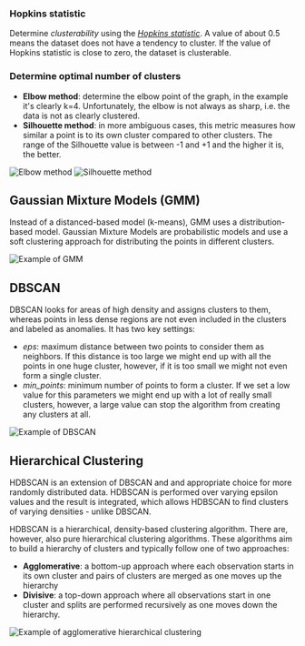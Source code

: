 
### Hopkins statistic

Determine _clusterability_ using the [_Hopkins statistic_](https://en.wikipedia.org/wiki/Hopkins_statistic). A value of about 0.5 means the dataset does not have a tendency to cluster. If the value of Hopkins statistic is close to zero, the dataset is clusterable.  

### Determine optimal number of clusters

- __Elbow method__: determine the elbow point of the graph, in the example it's clearly k=4. Unfortunately, the elbow is not always as sharp, i.e. the data is not as clearly clustered.
- __Silhouette method__: in more ambiguous cases, this metric measures how similar a point is to its own cluster compared to other clusters. The range of the Silhouette value is between -1 and +1 and the higher it is, the better.

![Elbow method](elbow-method.png)
![Silhouette method](silhouette-method.png)

## Gaussian Mixture Models (GMM)

Instead of a distanced-based model (k-means), GMM uses a distribution-based model. Gaussian Mixture Models are probabilistic models and use a soft clustering approach for distributing the points in different clusters.

![Example of GMM](gmm.gif)

## DBSCAN

DBSCAN looks for areas of high density and assigns clusters to them, whereas points in less dense regions are not even included in the clusters and labeled as anomalies. It has two key settings:

- _eps_: maximum distance between two points to consider them as neighbors. If this distance is too large we might end up with all the points in one huge cluster, however, if it is too small we might not even form a single cluster.
- _min_points_: minimum number of points to form a cluster. If we set a low value for this parameters we might end up with a lot of really small clusters, however, a large value can stop the algorithm from creating any clusters at all.

![Example of DBSCAN](DBSCAN_search.gif)

## Hierarchical Clustering

HDBSCAN is an extension of DBSCAN and and appropriate choice for more randomly distributed data. HDBSCAN is performed over varying epsilon values and the result is integrated, which allows HDBSCAN to find clusters of varying densities - unlike DBSCAN.  

HDBSCAN is a hierarchical, density-based clustering algorithm. There are, however, also pure hierarchical clustering algorithms. These algorithms aim to build a hierarchy of clusters and typically follow one of two approaches:

- __Agglomerative__: a bottom-up approach where each observation starts in its own cluster and pairs of clusters are merged as one moves up the hierarchy
- __Divisive__: a top-down approach where all observations start in one cluster and splits are performed recursively as one moves down the hierarchy.

![Example of agglomerative hierarchical clustering](hierarchical.gif)
